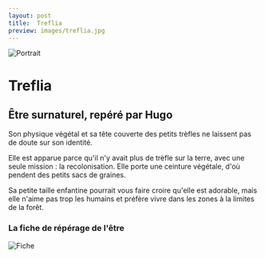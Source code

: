 ```yaml
---
layout: post
title:  Treflia
preview: images/treflia.jpg
---
```


![Portrait](/csf4/images/treflia.jpg)

# Treflia
## Être surnaturel, repéré par Hugo
Son physique végétal et sa tête couverte des petits trèfles ne laissent pas de doute sur son identité. 

Elle est apparue parce qu'il n'y avait plus de trèfle sur la terre, avec une seule mission : la recolonisation. Elle porte une ceinture végétale, d'où pendent des petits sacs de graines. 

Sa petite taille enfantine pourrait vous faire croire qu'elle est adorable, mais elle n'aime pas trop les humains et préfère vivre dans les zones à la limites de la forêt. 



### La fiche de répérage de l'être

![Fiche](/csf4/images/fiche_treflia.jpeg)